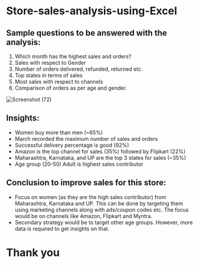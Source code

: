 # Store-sales-analysis-using-Excel

## Sample questions to be answered with the analysis:
1. Which month has the highest sales and orders?
2. Sales with respect to Gender
3. Number of orders delivered, refunded, returned etc.
4. Top states in terms of sales
5. Most sales with respect to channels
6. Comparison of orders as per age and gender.


![Screenshot (72)](https://user-images.githubusercontent.com/38854468/223698861-f924fc84-ec91-427e-a462-ced8006bcba9.png)


## Insights:
- Women buy more than men (~65%)
- March recorded the maximum number of sales and orders
- Successful delivery percentage is good (92%)
- Amazon is the top channel for sales (35%) followed by Flipkart (22%)
- Maharashtra, Karnataka, and UP are the top 3 states for sales (~35%)
- Age group (20-50) Adult is highest sales contributor

## Conclusion to improve sales for this store:
- Focus on women (as they are the high sales contributor) from Maharashtra, Karnataka and UP. This can be done by targeting them using marketing channels along with ads/coupon codes etc. The focus would be on channels like Amazon, Flipkart and Myntra.
- Secondary strategy would be to target other age groups. However, more data is required to get insights on that. 

# Thank you
